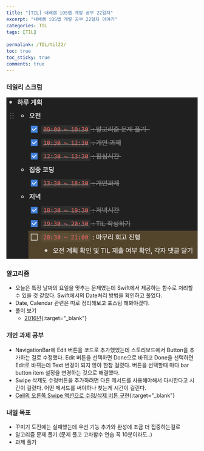 ```yaml
---
title: "[TIL] 내배캠 iOS앱 개발 공부 22일차"
excerpt: "내배캠 iOS앱 개발 공부 22일차 이야기"
categories: TIL
tags: [TIL]

permalink: /TIL/til22/   
toc: true            
toc_sticky: true     
comments: true       
---
```


### 데일리 스크럼  
![](/assets/images/categories/til/2024-03-27-til22.png)

### 알고리즘
- 오늘은 특정 날짜의 요일을 맞추는 문제였는데 Swift에서 제공하는 함수로 처리할 수 있을 것 같았다. Swift에서의 Date처리 방법을 확인하고 풀었다.
- Date, Calendar 관련은 따로 정리해보고 포스팅 해봐야겠다. 
- 풀이 보기
    - [2016년](https://limlogging.github.io/algorithm/2016%EB%85%84/){:target="_blank"}

### 개인 과제 공부 
- NavigationBar에 Edit 버튼을 코드로 추가했었는데 스토리보드에서 Button을 추가하는 걸로 수정했다. Edit 버튼을 선택하면 Done으로 바뀌고 Done을 선택하면 Edit로 바뀌는데 Text 변경이 되지 않아 한참 걸렸다. 버튼을 선택할때 마다 bar button item 설정을 변경하는 것으로 해결했다. 
- Swipe 삭제도 수정버튼을 추가하려면 다른 메서드를 사용해야해서 다시한다고 시간이 걸렸다. 어떤 메서드를 써야하나 찾는게 시간이 걸린다. 
- [Cell의 오른쪽 Swipe 액션으로 수정/삭제 버튼 구현](https://limlogging.github.io/uikit/%EC%85%80%EC%98%A4%EB%A5%B8%EC%AA%BD%EC%8A%A4%EC%99%80%EC%9D%B4%ED%94%84%EC%95%A1%EC%85%98/){:target="_blank"}
    
### 내일 목표 
- 꾸미기 도전에는 실패했는데 우선 기능 추가와 완성에 조금 더 집중하는걸로 
- 알고리즘 문제 풀기 (문제 풀고 고차함수 연습 꼭 10분이라도..) 
- 과제 풀기  
